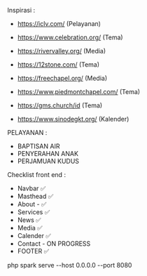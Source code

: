 Inspirasi :

- https://iclv.com/ (Pelayanan)

- https://www.celebration.org/ (Tema)

- https://rivervalley.org/ (Media)

- https://12stone.com/ (Tema)

- https://freechapel.org/ (Media)

- https://www.piedmontchapel.com/ (Tema)

- https://gms.church/id (Tema)

- https://www.sinodegkt.org/ (Kalender)

PELAYANAN :

- BAPTISAN AIR
- PENYERAHAN ANAK
- PERJAMUAN KUDUS

Checklist front end :

- Navbar ✅
- Masthead ✅
- About - ✅
- Services ✅
- News ✅
- Media ✅
- Calender ✅
- Contact - ON PROGRESS
- FOOTER ✅

php spark serve --host 0.0.0.0 --port 8080
